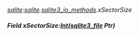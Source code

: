 _[sqlite](../../modules/sqlite/sqlite-module.md):[sqlite](../../modules/sqlite/sqlite-module.md).[sqlite3\_io\_methods](../../modules/sqlite/sqlite-sqlite3_io_methods.md).xSectorSize_
##### Field xSectorSize:[Int](../../modules/wonkey/wonkey-types-int.md)([sqlite3_file](../../modules/sqlite/sqlite-sqlite3_file.md) Ptr)
